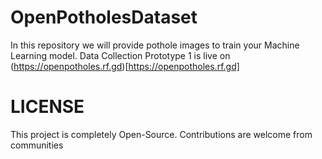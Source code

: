 # OpenPotholesDataset
In this repository we will provide pothole images to train your Machine Learning model. Data Collection Prototype 1 is live on (https://openpotholes.rf.gd)[https://openpotholes.rf.gd]

# LICENSE
This project is completely Open-Source. Contributions are welcome from communities
